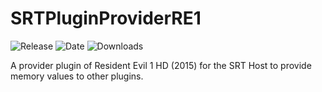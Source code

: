 # SRTPluginProviderRE1
![Release](https://img.shields.io/github/v/release/SpeedrunTooling/SRTPluginProviderRE1?label=current%20release&style=for-the-badge)
![Date](https://img.shields.io/github/release-date/SpeedrunTooling/SRTPluginProviderRE1?style=for-the-badge)
![Downloads](https://img.shields.io/github/downloads/SpeedrunTooling/SRTPluginProviderRE1/total?color=%23007EC6&style=for-the-badge)

A provider plugin of Resident Evil 1 HD (2015) for the SRT Host to provide memory values to other plugins.
